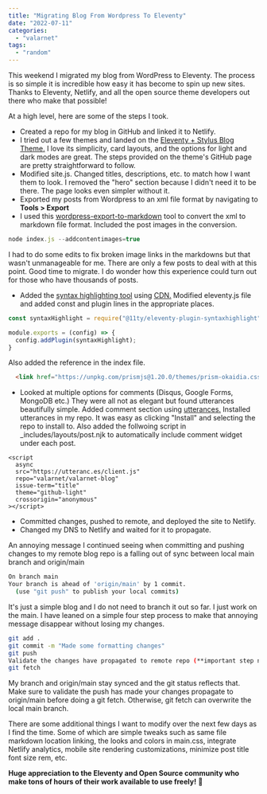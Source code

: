 ```yaml
---
title: "Migrating Blog From Wordpress To Eleventy"
date: "2022-07-11"
categories: 
  - "valarnet"
tags: 
  - "random"
---
```


This weekend I migrated my blog from WordPress to Eleventy. The process is so simple it is incredible how easy it has become to spin up new sites. Thanks to Eleventy, Netlify, and all the open source theme developers out there who make that possible!

At a high level, here are some of the steps I took.
- Created a repo for my blog in GitHub and linked it to Netlify.
- I tried out a few themes and landed on the [Eleventy + Stylus Blog Theme.](https://github.com/ar363/eleventy-stylus-blog-theme) I love its simplicity, card layouts, and the options for light and dark modes are great. The steps provided on the theme's GitHub page are pretty straightforward to follow.
- Modified site.js. Changed titles, descriptions, etc. to match how I want them to look. I removed the "hero" section because I didn't need it to be there. The page looks even simpler without it.
- Exported my posts from Wordpress to an xml file format by navigating to **Tools > Export**
- I used this [wordpress-export-to-markdown](https://github.com/lonekorean/wordpress-export-to-markdown) tool to convert the xml to markdown file format. Included the post images in the conversion.
```js
node index.js --addcontentimages=true
```
I had to do some edits to fix broken image links in the markdowns but that wasn't unmanageable for me. There are only a few posts to deal with at this point. Good time to migrate. I do wonder how this experience could turn out for those who have thousands of posts.
- Added the [syntax highlighting tool](https://www.11ty.dev/docs/plugins/syntaxhighlight/) using [CDN.](https://prismjs.com/#basic-usage-cdn) Modified eleventy.js file and added const and plugin lines in the appropriate places.
```js
const syntaxHighlight = require("@11ty/eleventy-plugin-syntaxhighlight");

module.exports = (config) => {
  config.addPlugin(syntaxHighlight);
}
```
Also added the reference in the index file.
```html
  <link href="https://unpkg.com/prismjs@1.20.0/themes/prism-okaidia.css" rel="stylesheet">
```
- Looked at multiple options for comments (Disqus, Google Forms, MongoDB etc.) They were all not as elegant but found utterances beautifully simple. Added comment section using [utterances.](https://github.com/utterance/utterances)  Installed utterances in my repo. It was easy as clicking "Install" and selecting the repo to install to. Also added the follwoing script in _includes/layouts/post.njk to automatically include comment widget under each post.
```njk
<script
  async
  src="https://utteranc.es/client.js"
  repo="valarnet/valarnet-blog"
  issue-term="title"
  theme="github-light"
  crossorigin="anonymous"
></script>
```
- Committed changes, pushed to remote, and deployed the site to Netlify.
- Changed my DNS to Netlify and waited for it to propagate.

An annoying message I continued seeing when committing and pushing changes to my remote blog repo is a falling out of sync between local main branch and origin/main
```bash
On branch main
Your branch is ahead of 'origin/main' by 1 commit.
  (use "git push" to publish your local commits)
```
It's just a simple blog and I do not need to branch it out so far. I just work on the main. I have leaned on a simple four step process to make that annoying message disappear without losing my changes.
```bash
git add .
git commit -m "Made some formatting changes"
git push
Validate the changes have propagated to remote repo (**important step not to lose the changes**)
git fetch
```
My branch and origin/main stay synced and the git status reflects that. Make sure to validate the push has made your changes propagate to origin/main before doing a git fetch. Otherwise, git fetch can overwrite the local main branch. 

There are some additional things I want to modify over the next few days as I find the time. Some of which are simple tweaks such as same file markdown location linking, the looks and colors in main.css, integrate Netlify analytics, mobile site rendering customizations, minimize post title font size rem, etc.

**Huge appreciation to the Eleventy and Open Source community who make tons of hours of their work available to use freely!** :clap: